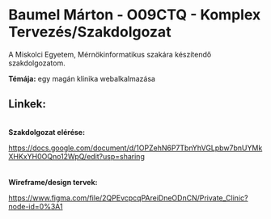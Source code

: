 # Baumel Márton - O09CTQ - Komplex Tervezés/Szakdolgozat

A Miskolci Egyetem, Mérnökinformatikus szakára készítendő szakdolgozatom.

<strong>Témája:</strong> egy magán klinika webalkalmazása

## Linkek:
<br>
<strong>Szakdolgozat elérése:</strong> 

https://docs.google.com/document/d/1OPZehN6P7TbnYhVGLpbw7bnUYMkXHKxYH0OQno12WpQ/edit?usp=sharing
<br><br><br>
<strong>Wireframe/design tervek:</strong> 

https://www.figma.com/file/2QPEvcpcqPAreiDneODnCN/Private_Clinic?node-id=0%3A1

